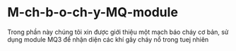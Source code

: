 # M-ch-b-o-ch-y-MQ-module
Trong phần này chúng tôi xin được giới thiệu một mạch báo cháy cơ bản, sử dụng module MQ3 để nhận diện các khí gây cháy nổ trong tuej nhiên
